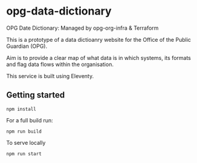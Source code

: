 # opg-data-dictionary
OPG Date Dictionary: Managed by opg-org-infra &amp; Terraform

This is a prototype of a data dictioanry website for the Office of the Public Guardian (OPG).

Aim is to provide a clear map of what data is in which systems, its formats and flag data flows within the organisation.

This service is built using Eleventy.

## Getting started

```npm install```

For a full build run:

```npm run build```

To serve locally

```npm run start```
